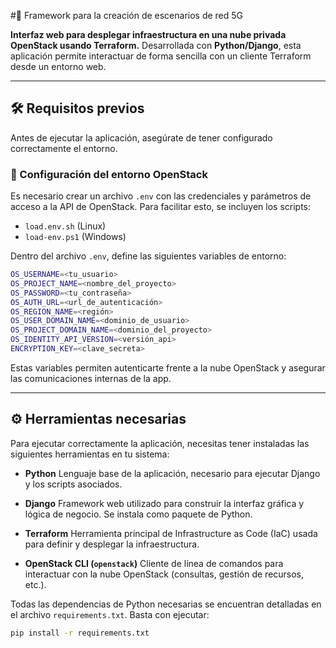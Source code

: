 #📡 Framework para la creación de escenarios de red 5G

**Interfaz web para desplegar infraestructura en una nube privada OpenStack usando Terraform.**
Desarrollada con **Python/Django**, esta aplicación permite interactuar de forma sencilla con un cliente Terraform desde un entorno web.

---

## 🛠 Requisitos previos

Antes de ejecutar la aplicación, asegúrate de tener configurado correctamente el entorno.

### 🔐 Configuración del entorno OpenStack

Es necesario crear un archivo `.env` con las credenciales y parámetros de acceso a la API de OpenStack. Para facilitar esto, se incluyen los scripts:

* `load.env.sh` (Linux)
* `load-env.ps1` (Windows)

Dentro del archivo `.env`, define las siguientes variables de entorno:

```bash
OS_USERNAME=<tu_usuario>
OS_PROJECT_NAME=<nombre_del_proyecto>
OS_PASSWORD=<tu_contraseña>
OS_AUTH_URL=<url_de_autenticación>
OS_REGION_NAME=<región>
OS_USER_DOMAIN_NAME=<dominio_de_usuario>
OS_PROJECT_DOMAIN_NAME=<dominio_del_proyecto>
OS_IDENTITY_API_VERSION=<versión_api>
ENCRYPTION_KEY=<clave_secreta>
```

Estas variables permiten autenticarte frente a la nube OpenStack y asegurar las comunicaciones internas de la app.

---

## ⚙️ Herramientas necesarias

Para ejecutar correctamente la aplicación, necesitas tener instaladas las siguientes herramientas en tu sistema:

* **Python**
  Lenguaje base de la aplicación, necesario para ejecutar Django y los scripts asociados.

* **Django**
  Framework web utilizado para construir la interfaz gráfica y lógica de negocio. Se instala como paquete de Python.

* **Terraform**
  Herramienta principal de Infrastructure as Code (IaC) usada para definir y desplegar la infraestructura.

* **OpenStack CLI (`openstack`)**
  Cliente de línea de comandos para interactuar con la nube OpenStack (consultas, gestión de recursos, etc.).

Todas las dependencias de Python necesarias se encuentran detalladas en el archivo `requirements.txt`. Basta con ejecutar:

```bash
pip install -r requirements.txt
```
